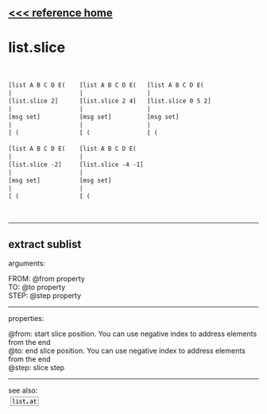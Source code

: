 [<<< reference home](ceammc_lib.md)
---

# list.slice

```


[list A B C D E(    [list A B C D E(   [list A B C D E(
|                   |                  |
[list.slice 2]      [list.slice 2 4]   [list.slice 0 5 2]
|                   |                  |
[msg set]           [msg set]          [msg set]
|                   |                  |
[ (                 [ (                [ (

[list A B C D E(    [list A B C D E(
|                   |
[list.slice -2]     [list.slice -4 -1]
|                   |
[msg set]           [msg set]
|                   |
[ (                 [ (

            
```
---
extract sublist
---
arguments:

FROM: @from property<br>
TO: @to property<br>
STEP: @step property<br>

---
properties:

@from: start slice position. You can use
            negative index to address elements from the end<br>
@to: end slice position. You can use negative
            index to address elements from the end<br>
@step: slice step<br>

---
see also:<br>
[![list.at](img/object_list.at.png)](list.at.md)

